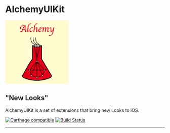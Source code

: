 AlchemyUIKit
==============================================

[<img src="https://raw.githubusercontent.com/SirWellington/alchemy/develop/Graphics/Logo/Alchemy-Logo-v7-name.png" width="200">](https://github.com/SirWellington/alchemy)


## "New Looks"

AlchemyUIKit is a set of extensions that bring new Looks to iOS.


[![Carthage compatible](https://img.shields.io/badge/Carthage-compatible-4BC51D.svg?style=flat)](https://github.com/Carthage/Carthage) [![Build Status](https://travis-ci.org/SirWellington/AlchemyUIKit.svg?branch=develop)](https://travis-ci.org/SirWellington/AlchemyUIKit)

---
